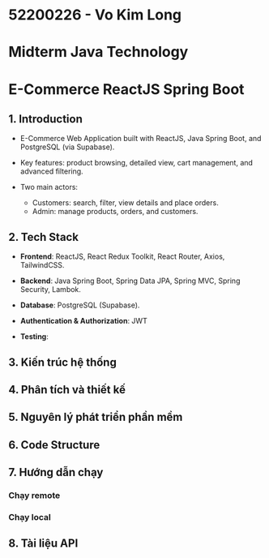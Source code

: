 # 52200226 - Vo Kim Long
# Midterm Java Technology
# E-Commerce ReactJS Spring Boot


## 1. Introduction
- E-Commerce Web Application built with ReactJS, Java Spring Boot, and PostgreSQL (via Supabase).


- Key features: product browsing, detailed view, cart management, and advanced filtering.

- Two main actors:
    - Customers: search, filter, view details and place orders.
    - Admin: manage products, orders, and customers.

## 2. Tech Stack
- **Frontend**: ReactJS, React Redux Toolkit, React Router, Axios, TailwindCSS.

- **Backend**: Java Spring Boot, Spring Data JPA, Spring MVC, Spring Security, Lambok.

- **Database**: PostgreSQL (Supabase).

- **Authentication & Authorization**: JWT

- **Testing**: 

## 3. Kiến trúc hệ thống

## 4. Phân tích và thiết kế

## 5. Nguyên lý phát triển phần mềm

## 6. Code Structure


## 7. Hướng dẫn chạy
### Chạy remote

### Chạy local

## 8. Tài liệu API



